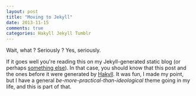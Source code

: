 ```yaml
---
layout: post
title: "Moving to Jekyll"
date: 2013-11-15
comments: true
categories: Hakyll Jekyll Tumblr
---
```


Wait, what ? Seriously ? Yes, seriously.

If it goes well you're reading this on my Jekyll-generated static blog (or
perhaps [something else](http://www.tumblr.com)). In that case, you should know
that this post and the ones before it were generated by [Hakyll](http://jaspervdj.be/hakyll/). It was fun, I made my point, but I have a general _be-more-practical-than-ideological_ theme going in my life, and this is part of that.

